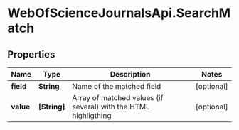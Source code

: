 # WebOfScienceJournalsApi.SearchMatch

## Properties

Name | Type | Description | Notes
------------ | ------------- | ------------- | -------------
**field** | **String** | Name of the matched field | [optional] 
**value** | **[String]** | Array of matched values (if several) with the HTML highligthing | [optional] 


